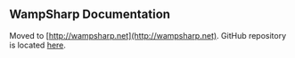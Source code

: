## WampSharp Documentation

Moved to [http://wampsharp.net](http://wampsharp.net). GitHub repository is located [here](https://github.com/Code-Sharp/WampSharp.net).
